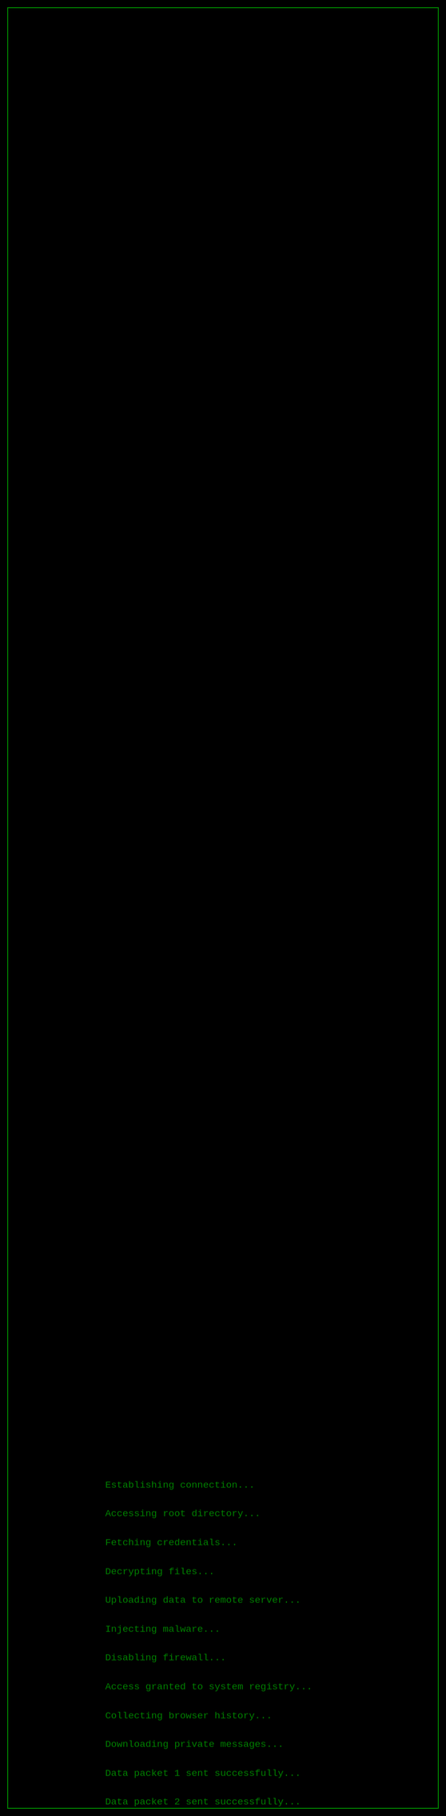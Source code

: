 <!DOCTYPE html>
<html lang="en">
<head>
    <meta charset="UTF-8">
    <meta name="viewport" content="width=device-width, initial-scale=1.0">
    <title>Hacked Simulation</title>
    <style>
        body {
            margin: 0;
            padding: 0;
            background: black;
            color: green;
            font-family: Courier, monospace;
            overflow: hidden;
        }
        #hacked-popup {
            position: absolute;
            top: 0;
            left: 0;
            width: 100%;
            height: 100%;
            background: black;
            display: flex;
            justify-content: center;
            align-items: center;
            overflow: hidden;
        }
        .text-container {
            width: 90%;
            height: 90%;
            overflow: hidden;
            background: black;
            border: 2px solid green;
            padding: 10px;
            box-sizing: border-box;
        }
        .scrolling-text {
            white-space: pre-wrap;
            font-size: 1.2rem;
            line-height: 1.5;
            animation: scroll-text 20s linear infinite;
        }
        @keyframes scroll-text {
            from {
                transform: translateY(100%);
            }
            to {
                transform: translateY(-100%);
            }
        }
    </style>
</head>
<body>
    <div id="hacked-popup">
        <div class="text-container">
            <div class="scrolling-text">
                Establishing connection...<br>
                Accessing root directory...<br>
                Fetching credentials...<br>
                Decrypting files...<br>
                Uploading data to remote server...<br>
                Injecting malware...<br>
                Disabling firewall...<br>
                Access granted to system registry...<br>
                Collecting browser history...<br>
                Downloading private messages...<br>
                Data packet 1 sent successfully...<br>
                Data packet 2 sent successfully...<br>
                Data packet 3 sent successfully...<br>
                Data packet 4 sent successfully...<br>
                Data packet 5 sent successfully...<br>
                Data packet 6 sent successfully...<br>
                Data packet 7 sent successfully...<br>
                Data packet 8 sent successfully...<br>
                Data packet 9 sent successfully...<br>
                Data packet 10 sent successfully...<br>
                Data packet 11 sent successfully...<br>
                Data packet 12 sent successfully...<br>
                Data packet 13 sent successfully...<br>
                Data packet 14 sent successfully...<br>
                Data packet 15 sent successfully...<br>
                Data packet 16 sent successfully...<br>
                Data packet 17 sent successfully...<br>
                Data packet 18 sent successfully...<br>
                Data packet 19 sent successfully...<br>
                Data packet 20 sent successfully...<br>
                Data packet 21 sent successfully...<br>
                Data packet 22 sent successfully...<br>
                Data packet 23 sent successfully...<br>
                Data packet 24 sent successfully...<br>
                Data packet 25 sent successfully...<br>
                Data packet 26 sent successfully...<br>
                Data packet 27 sent successfully...<br>
                Data packet 28 sent successfully...<br>
                Data packet 29 sent successfully...<br>
                Data packet 30 sent successfully...<br>
                Data packet 31 sent successfully...<br>
                Data packet 32 sent successfully...<br>
                Data packet 33 sent successfully...<br>
                Data packet 34 sent successfully...<br>
                Data packet 35 sent successfully...<br>
                Data packet 36 sent successfully...<br>
                Data packet 37 sent successfully...<br>
                Data packet 38 sent successfully...<br>
                Data packet 39 sent successfully...<br>
                Data packet 40 sent successfully...
            </div> 
        </div>
    </div>
</body>
</html>
